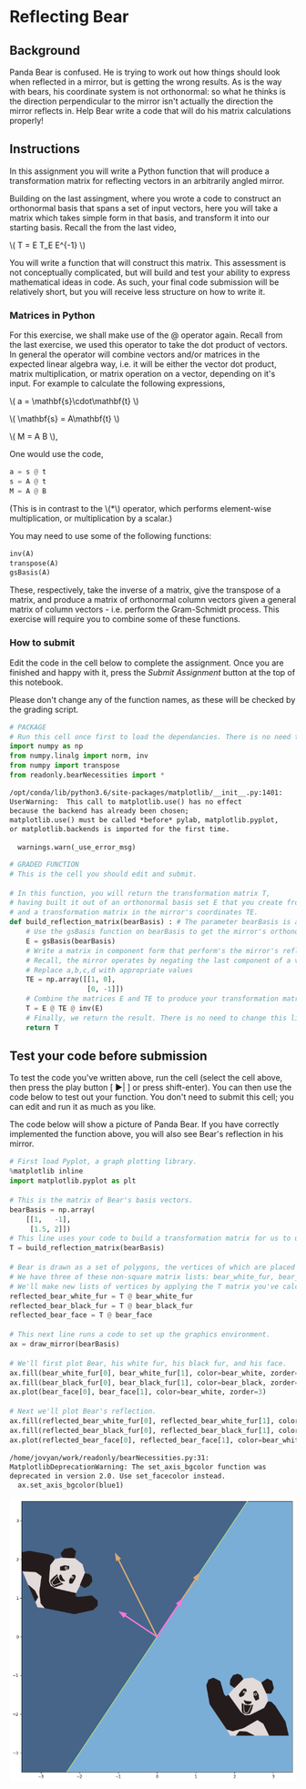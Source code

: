
# Reflecting Bear
## Background
Panda Bear is confused. He is trying to work out how things should look when reflected in a mirror, but is getting the wrong results.
As is the way with bears, his coordinate system is not orthonormal: so what he thinks is the direction perpendicular to the mirror isn't actually the direction the mirror reflects in.
Help Bear write a code that will do his matrix calculations properly! 

## Instructions
In this assignment you will write a Python function that will produce a transformation matrix for reflecting vectors in an arbitrarily angled mirror.

Building on the last assingment, where you wrote a code to construct an orthonormal basis that spans a set of input vectors, here you will take a matrix which takes simple form in that basis, and transform it into our starting basis.
Recall the from the last video,

\\( T = E T_E E^{-1} \\)

You will write a function that will construct this matrix.
This assessment is not conceptually complicated, but will build and test your ability to express mathematical ideas in code.
As such, your final code submission will be relatively short, but you will receive less structure on how to write it.

### Matrices in Python
For this exercise, we shall make use of the @ operator again.
Recall from the last exercise, we used this operator to take the dot product of vectors.
In general the operator will combine vectors and/or matrices in the expected linear algebra way,
i.e. it will be either the vector dot product, matrix multiplication, or matrix operation on a vector, depending on it's input.
For example to calculate the following expressions,

\\( a = \mathbf{s}\cdot\mathbf{t} \\)

\\( \mathbf{s} = A\mathbf{t} \\)

\\( M = A B \\),

One would use the code,
```python
a = s @ t
s = A @ t
M = A @ B
```
(This is in contrast to the \\(*\\) operator, which performs element-wise multiplication, or multiplication by a scalar.)

You may need to use some of the following functions:
```python
inv(A)
transpose(A)
gsBasis(A)
```
These, respectively, take the inverse of a matrix, give the transpose of a matrix, and produce a matrix of orthonormal column vectors given a general matrix of column vectors - i.e. perform the Gram-Schmidt process.
This exercise will require you to combine some of these functions.

### How to submit
Edit the code in the cell below to complete the assignment.
Once you are finished and happy with it, press the *Submit Assignment* button at the top of this notebook.

Please don't change any of the function names, as these will be checked by the grading script.


```python
# PACKAGE
# Run this cell once first to load the dependancies. There is no need to submit this cell.
import numpy as np
from numpy.linalg import norm, inv
from numpy import transpose
from readonly.bearNecessities import *
```

    /opt/conda/lib/python3.6/site-packages/matplotlib/__init__.py:1401: UserWarning:  This call to matplotlib.use() has no effect
    because the backend has already been chosen;
    matplotlib.use() must be called *before* pylab, matplotlib.pyplot,
    or matplotlib.backends is imported for the first time.
    
      warnings.warn(_use_error_msg)



```python
# GRADED FUNCTION
# This is the cell you should edit and submit.

# In this function, you will return the transformation matrix T,
# having built it out of an orthonormal basis set E that you create from Bear's Basis
# and a transformation matrix in the mirror's coordinates TE.
def build_reflection_matrix(bearBasis) : # The parameter bearBasis is a 2×2 matrix that is passed to the function.
    # Use the gsBasis function on bearBasis to get the mirror's orthonormal basis.
    E = gsBasis(bearBasis)
    # Write a matrix in component form that perform's the mirror's reflection in the mirror's basis.
    # Recall, the mirror operates by negating the last component of a vector.
    # Replace a,b,c,d with appropriate values
    TE = np.array([[1, 0],
                   [0, -1]])
    # Combine the matrices E and TE to produce your transformation matrix.
    T = E @ TE @ inv(E)
    # Finally, we return the result. There is no need to change this line.
    return T

```

## Test your code before submission
To test the code you've written above, run the cell (select the cell above, then press the play button [ ▶| ] or press shift-enter).
You can then use the code below to test out your function.
You don't need to submit this cell; you can edit and run it as much as you like.

The code below will show a picture of Panda Bear.
If you have correctly implemented the function above, you will also see Bear's reflection in his mirror.


```python
# First load Pyplot, a graph plotting library.
%matplotlib inline
import matplotlib.pyplot as plt

# This is the matrix of Bear's basis vectors. 
bearBasis = np.array(
    [[1,   -1],
     [1.5, 2]])
# This line uses your code to build a transformation matrix for us to use.
T = build_reflection_matrix(bearBasis)

# Bear is drawn as a set of polygons, the vertices of which are placed as a matrix list of column vectors.
# We have three of these non-square matrix lists: bear_white_fur, bear_black_fur, and bear_face.
# We'll make new lists of vertices by applying the T matrix you've calculated.
reflected_bear_white_fur = T @ bear_white_fur
reflected_bear_black_fur = T @ bear_black_fur
reflected_bear_face = T @ bear_face

# This next line runs a code to set up the graphics environment.
ax = draw_mirror(bearBasis)

# We'll first plot Bear, his white fur, his black fur, and his face.
ax.fill(bear_white_fur[0], bear_white_fur[1], color=bear_white, zorder=1)
ax.fill(bear_black_fur[0], bear_black_fur[1], color=bear_black, zorder=2)
ax.plot(bear_face[0], bear_face[1], color=bear_white, zorder=3)

# Next we'll plot Bear's reflection.
ax.fill(reflected_bear_white_fur[0], reflected_bear_white_fur[1], color=bear_white, zorder=1)
ax.fill(reflected_bear_black_fur[0], reflected_bear_black_fur[1], color=bear_black, zorder=2)
ax.plot(reflected_bear_face[0], reflected_bear_face[1], color=bear_white, zorder=3);

```

    /home/jovyan/work/readonly/bearNecessities.py:31: MatplotlibDeprecationWarning: The set_axis_bgcolor function was deprecated in version 2.0. Use set_facecolor instead.
      ax.set_axis_bgcolor(blue1)



![png](output_4_1.png)



```python

```
